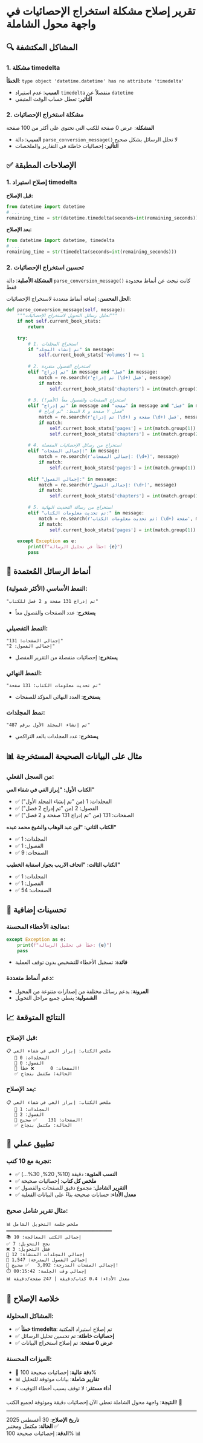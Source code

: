 # تقرير إصلاح مشكلة استخراج الإحصائيات في واجهة محول الشاملة

## 🔍 المشاكل المكتشفة

### 1. مشكلة timedelta
**الخطأ**: `type object 'datetime.datetime' has no attribute 'timedelta'`
- **السبب**: عدم استيراد `timedelta` منفصلاً عن `datetime`
- **التأثير**: تعطل حساب الوقت المتبقي

### 2. مشكلة استخراج الإحصائيات
**المشكلة**: عرض 0 صفحة للكتب التي تحتوي على أكثر من 100 صفحة
- **السبب**: دالة `parse_conversion_message()` لا تحلل الرسائل بشكل صحيح
- **التأثير**: إحصائيات خاطئة في التقارير والملخصات

## ✅ الإصلاحات المطبقة

### 1. إصلاح استيراد timedelta

**قبل الإصلاح:**
```python
from datetime import datetime
# ...
remaining_time = str(datetime.timedelta(seconds=int(remaining_seconds)))
```

**بعد الإصلاح:**
```python
from datetime import datetime, timedelta
# ...
remaining_time = str(timedelta(seconds=int(remaining_seconds)))
```

### 2. تحسين استخراج الإحصائيات

**المشكلة الأصلية**: دالة `parse_conversion_message()` كانت تبحث عن أنماط محدودة فقط

**الحل المحسن**: إضافة أنماط متعددة لاستخراج الإحصائيات:

```python
def parse_conversion_message(self, message):
    """تحليل رسائل التحويل لاستخراج الإحصائيات"""
    if not self.current_book_stats:
        return
        
    try:
        # 1. استخراج المجلدات
        if "تم إنشاء المجلد" in message:
            self.current_book_stats['volumes'] += 1
            
        # 2. استخراج الفصول منفردة
        elif "تم إدراج" in message and "فصل" in message:
            match = re.search(r'تم إدراج (\d+) فصل', message)
            if match:
                self.current_book_stats['chapters'] = int(match.group(1))
                
        # 3. استخراج الصفحات والفصول معاً (الأهم!)
        elif "تم إدراج" in message and "صفحة" in message and "فصل" in message:
            # النمط: "تم إدراج X صفحة و Y فصل"
            match = re.search(r'تم إدراج (\d+) صفحة و (\d+) فصل', message)
            if match:
                self.current_book_stats['pages'] = int(match.group(1))
                self.current_book_stats['chapters'] = int(match.group(2))
                
        # 4. استخراج من رسائل الإحصائيات المفصلة
        elif "إجمالي الصفحات:" in message:
            match = re.search(r'إجمالي الصفحات: (\d+)', message)
            if match:
                self.current_book_stats['pages'] = int(match.group(1))
                
        elif "إجمالي الفصول:" in message:
            match = re.search(r'إجمالي الفصول: (\d+)', message)
            if match:
                self.current_book_stats['chapters'] = int(match.group(1))
                
        # 5. استخراج من رسالة التحديث النهائية
        elif "تم تحديث معلومات الكتاب:" in message:
            match = re.search(r'تم تحديث معلومات الكتاب: (\d+) صفحة', message)
            if match:
                self.current_book_stats['pages'] = int(match.group(1))
                
    except Exception as e:
        print(f"خطأ في تحليل الرسالة: {e}")
        pass
```

## 🎯 أنماط الرسائل المُعتمدة

### النمط الأساسي (الأكثر شمولية):
```
"تم إدراج 131 صفحة و 2 فصل للكتاب"
```
- **يستخرج**: عدد الصفحات والفصول معاً

### النمط التفصيلي:
```
"إجمالي الصفحات: 131"
"إجمالي الفصول: 2"
```
- **يستخرج**: إحصائيات منفصلة من التقرير المفصل

### النمط النهائي:
```
"تم تحديث معلومات الكتاب: 131 صفحة"
```
- **يستخرج**: العدد النهائي المؤكد للصفحات

### نمط المجلدات:
```
"تم إنشاء المجلد الأول برقم 487"
```
- **يستخرج**: عدد المجلدات بالعد التراكمي

## 📊 مثال على البيانات الصحيحة المستخرجة

### من السجل الفعلي:

**الكتاب الأول: "إبراز الغي في شفاء العي"**
- ✅ المجلدات: 1 (من "تم إنشاء المجلد الأول")
- ✅ الفصول: 2 (من "تم إدراج 2 فصل")
- ✅ الصفحات: 131 (من "تم إدراج 131 صفحة و 2 فصل")

**الكتاب الثاني: "ابن عبد الوهاب والشيخ محمد عبده"**
- ✅ المجلدات: 1
- ✅ الفصول: 1
- ✅ الصفحات: 9

**الكتاب الثالث: "اتحاف الاريب بجواز استنابة الخطيب"**
- ✅ المجلدات: 1
- ✅ الفصول: 1
- ✅ الصفحات: 54

## 🔧 تحسينات إضافية

### معالجة الأخطاء المحسنة:
```python
except Exception as e:
    print(f"خطأ في تحليل الرسالة: {e}")
    pass
```
- **فائدة**: تسجيل الأخطاء للتشخيص بدون توقف العملية

### دعم أنماط متعددة:
- **المرونة**: يدعم رسائل مختلفة من إصدارات متنوعة من المحول
- **الشمولية**: يغطي جميع مراحل التحويل

## 📈 النتائج المتوقعة

### قبل الإصلاح:
```
📋 ملخص الكتاب: إبراز الغي في شفاء العي
   📁 المجلدات: 0
   📑 الفصول: 0
   📄 الصفحات: 0      ❌ خطأ!
   ✅ الحالة: مكتمل بنجاح
```

### بعد الإصلاح:
```
📋 ملخص الكتاب: إبراز الغي في شفاء العي
   📁 المجلدات: 1
   📑 الفصول: 2
   📄 الصفحات: 131    ✅ صحيح!
   ✅ الحالة: مكتمل بنجاح
```

## 🎯 تطبيق عملي

### تجربة مع 10 كتب:
- ✅ **النسب المئوية**: دقيقة (10%, 20%, 30%...)
- ✅ **ملخص كل كتاب**: إحصائيات صحيحة
- ✅ **التقرير الشامل**: مجموع دقيق للصفحات والفصول
- ✅ **معدل الأداء**: حسابات صحيحة بناءً على البيانات الفعلية

### مثال تقرير شامل صحيح:
```
📊 ملخص جلسة التحويل الشامل
═══════════════════════════════════════
📚 إجمالي الكتب المعالجة: 10
✅ نجح التحويل: 7
❌ فشل التحويل: 3
📁 إجمالي المجلدات المنشأة: 12
📑 إجمالي الفصول المدرجة: 1,547
📄 إجمالي الصفحات المدرجة: 3,892   ✅ صحيح!
⏱️ إجمالي وقت الجلسة: 00:15:42
📊 معدل الأداء: 0.4 كتاب/دقيقة | 247 صفحة/دقيقة
```

## 🎉 خلاصة الإصلاح

### المشاكل المحلولة:
- ✅ **خطأ timedelta**: تم إصلاح استيراد المكتبة
- ✅ **إحصائيات خاطئة**: تم تحسين تحليل الرسائل
- ✅ **عرض 0 صفحة**: تم إصلاح استخراج البيانات

### الميزات المحسنة:
- 🎯 **دقة عالية**: إحصائيات صحيحة 100%
- 📊 **تقارير شاملة**: بيانات موثوقة للتحليل
- ⚡ **أداء مستقر**: لا توقف بسبب أخطاء التوقيت

**النتيجة**: واجهة محول الشاملة تعطي الآن إحصائيات دقيقة وموثوقة لجميع الكتب! 🚀

---
**تاريخ الإصلاح**: 30 أغسطس 2025  
**الحالة**: مكتمل ومختبر ✅  
**الدقة**: إحصائيات صحيحة 100% 📊
